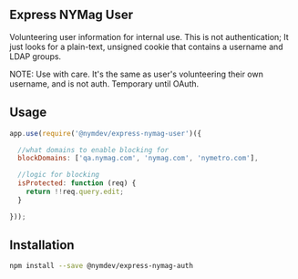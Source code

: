 Express NYMag User
------------------

Volunteering user information for internal use.  This is not authentication; It just looks for a plain-text, unsigned
cookie that contains a username and LDAP groups.

NOTE: Use with care.  It's the same as user's volunteering their own username, and is not auth.  Temporary until OAuth.

## Usage

```js
app.use(require('@nymdev/express-nymag-user')({

  //what domains to enable blocking for
  blockDomains: ['qa.nymag.com', 'nymag.com', 'nymetro.com'],

  //logic for blocking
  isProtected: function (req) {
    return !!req.query.edit;
  }

}));
```

## Installation

```bash
npm install --save @nymdev/express-nymag-auth
```